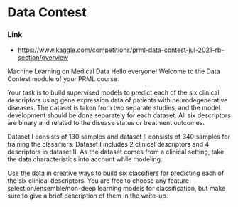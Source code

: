 # Data Contest
### Link
- https://www.kaggle.com/competitions/prml-data-contest-jul-2021-rb-section/overview

Machine Learning on Medical Data
Hello everyone! Welcome to the Data Contest module of your PRML course.

Your task is to build supervised models to predict each of the six clinical descriptors using gene expression data of patients with neurodegenerative diseases. The dataset is taken from two separate studies, and the model development should be done separately for each dataset. All six descriptors are binary and related to the disease status or treatment outcomes.


Dataset I consists of 130 samples and dataset II consists of 340 samples for training the classifiers. Dataset I includes 2 clinical descriptors and 4 descriptors in dataset II. As the dataset comes from a clinical setting, take the data characteristics into account while modeling.

Use the data in creative ways to build six classifiers for predicting each of the six clinical descriptors. You are free to choose any feature-selection/ensemble/non-deep learning models for classification, but make sure to give a brief description of them in the write-up.